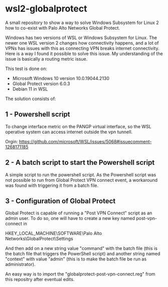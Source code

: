 # wsl2-globalprotect
A small repository to show a way to solve Windows Subsystem for Linux 2 how to co-exist with Palo Alto Networks Global Protect.

Windows has two versions of WSL or Windows Subsystem for Linux. The newer one WSL version 2 changes how connectivity happens, and a lot of VPNs has issues with this as connecting VPN breaks internet connectivity. Here is a way I found it possible to solve this issue. My understanding of the issue is basically a routing metric issue.

This test is done on:
- Microsoft Windows 10 version 10.0.19044.2130
- Global Protect version 6.0.3
- Debian 11 in WSL 

The solution consists of:

## 1 - Powershell script 

To change interface metric on the PANGP virtual interface, so the WSL operative system can access internet outside the vpn tunnell.

Orgin: https://github.com/microsoft/WSL/issues/5068#issuecomment-1268171185

## 2 - A batch script to start the Powershell script

A simple script to run the powershell script. As the Powershell script was not possible to run from Global Protect VPN connect event, a workaround was found with triggering it from a batch file.

## 3 - Configuration of Global Protect 

Global Protect is capable of running a "Post VPN Connect" script as an admin user. To do so, one will have to create a new key named post-vpn-connect in 

HKEY_LOCAL_MACHINE\SOFTWARE\Palo Alto Networks\GlobalProtect\Settings

And then add on a new string value "command" with the batch file (this is the batch file that triggers the PowerShell script)
and another string named "context" with value "admin" (this is to make the batch file be run as administrator).

An easy way is to import the "globalprotect-post-vpn-connect.reg" from this repositry after eventual edits.  

